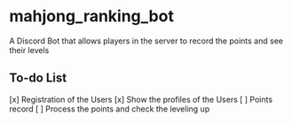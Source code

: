 # mahjong_ranking_bot
A Discord Bot that allows players in the server to record the points and see their levels

## To-do List

[x] Registration of the Users
[x] Show the profiles of the Users
[ ] Points record
[ ] Process the points and check the leveling up